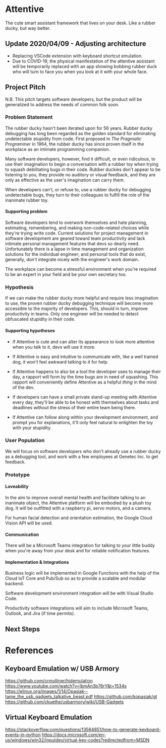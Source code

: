 # Attentive

The cute smart assistant framework that lives on your desk. Like a rubber ducky, but way better.

## Update 2020/04/09 - Adjusting architecture
- Replacing VSCode extension with keyboard shortcut emulation.
- Due to COVID-19, the physical manifestation of the attentive assistant will be temporarily replaced with an app showing bobbing rubber duck who will turn to face you when you look at it with your whole face.

## Project Pitch

N.B. This pitch targets software developers, but the product will be generalized to address the needs of common folk soon.

### Problem Statement

The rubber ducky hasn't been iterated upon for 56 years.
Rubber ducky debugging has long been regarded as the golden standard for eliminating undetectable stupidity from code.
First proposed in *The Pragmatic Programmer* in 1964, the rubber ducky has since proven itself in the workplace as an intimate programming companion.

Many software developers, however, find it difficult, or even ridiculous, to use their imagination to begin a conversation with a rubber toy when trying to squash debilitating bugs in their code.
Rubber duckies don't appear to be listening to you, they provide no auditory or visual feedback, and they are only as effective as the user's imagination can carry them.

When developers can't, or refuse to, use a rubber ducky for debugging undetectable bugs, they turn to their colleagues to fulfill the role of the inanimate rubber toy.

#### Supporting problem

Software developers tend to overwork themselves and hate planning, estimating, remembering, and making non-code-related choices while they're trying write code.
Current solutions for project management in software development are geared toward team productivity and lack intimate personal management features that devs so dearly need.
Unfortunately there is a lapse in time management and organization solutions for the individual engineer; and personal tools that do exist, generally, don't integrate nicely with the engineer's work domain.

The workplace can become a stressful environment when you're required to be an expert in your field and be your own secretary too.

### Hypothesis

If we can make the rubber ducky more helpful and require less imagination to use, the proven rubber ducky debugging technique will become more accessible to the majority of developers.
This, should in turn, improve productivity in teams. Only one engineer will be needed to detect obfuscated stupidity in their code.

#### Supporting hypotheses

- If Attentive is cute and can alter its appearance to look more attentive when you talk to it, devs will use it more.

- If Attentive is easy and intuitive to communicate with, like a well trained dog, it won't feel awkward talking to it for help.

- If Attentive happens to also be a tool the developer uses to manage their day, a rapport will form by the time bugs are in need of squashing. This rapport will conveniently define Attentive as a helpful *thing* in the mind of the dev.

- If developers can have a small private stand-up meeting with Attentive every day, they'll be able to be honest with themselves about tasks and deadlines without the stress of their entire team being there.

- If Attentive can follow along within your development environment, and prompt you for explanations, it'll only feel natural to enlighten the toy with your stupidity.

### User Population

We will focus on software developers who don't already use a rubber ducky as a debugging tool, and work with a few employees at Genetec Inc. to get feedback.

### Prototype

#### Loveability

In the aim to improve overall mental health and facilitate talking to an inanimate object, the Attentive platform will be embodied by a plush toy dog. It will be outfitted with a raspberry pi, servo motors, and a camera.

For human facial detection and orientation estimation, the Google Cloud Vision API will be used.

#### Communication

There will be a Microsoft Teams integration for talking to your little buddy when you're away from your desk and for reliable notification features.

#### Implementation & Integrations

Business logic will be implemented in Google Functions with the help of the Cloud IoT Core and Pub/Sub so as to provide a scalable and modular backend.

Software development environment integration will be with Visual Studio Code.

Productivity software integrations will aim to include Microsoft Teams, Outlook, and Jira (if time permits).

## Next Steps

# References

## Keyboard Emulation w/ USB Armory
https://github.com/crmulliner/hidemulation
https://www.youtube.com/watch?v=lbmAn3b76rY&t=1534s
https://elinux.org/images/1/14/Opasiak--tame_the_usb_gadgets_talkative_beast.pdf
https://github.com/kopasiak/gt
https://github.com/ckuethe/usbarmory/wiki/USB-Gadgets

## Virtual Keyboard Emulation
https://stackoverflow.com/questions/13564851/how-to-generate-keyboard-events-in-python
https://docs.microsoft.com/en-us/windows/win32/inputdev/virtual-key-codes?redirectedfrom=MSDN





<!-- Secretaries are specialists in managing an individual as part of a larger team and can offload plenty of work, but they're not available 24/7, won't normally tend to your mental health, and they're expensive.


- Rubber duckies are hard to talk to

Everyone has their reasons for diving into a project or codebase and only surfacing for food and coffee.
For me, it's to escape all my other responsibilities that I need to track.
Planning, estimating, remembering, and making choices are all things I'm horrible at. 
Thankfully humans have invented to-do lists and calendars. -->

<!-- Often during work, people are met with moments of uncertainty during which they distract themselves with something like a coffee or snack. Once back at their desks they're met with the same problem from which they originally got distracted. -->

<!-- Surgeons often have to look away for guidance to a navigation system outside
the sterile area in the operating room. This can be detrimental to the task at hand and lead
to errors or extra time in surgery. -->

<!-- ### Hypothesis: -->
<!-- Auditory displays use sound to give users information. We believe that we can
use sound cues to help guide a surgeon to a given target much more accurately and
quickly. -->

<!-- ### User population:  -->
<!-- We will focus on neurosurgeons, and work with a few surgeons at the
Montreal Neuro to get feedback. -->

<!-- ### Prototype: -->
<!-- As we will build on an existing open-source framework (IBIS), we believe, that
we should have no problem to develop a plug-in that allows for data sonification of distance
information to a target. We will interface the IBIS system with an external audio synthesizer,
and developed an IBIS audio plugin capable of transmitting open sound control (OSC)
messages from IBIS to the pure data audio programming environment. -->



<!--### Rubber Ducky Plugin --- for stupidity in code
"I'm running my code, but it keeps crashing when it tries to instantiate this here object. I'll go find my friend and explain to him every line of code until I realize the stupid mistake I made. I'll then proceed to thank him and tell him to get out of my cubicle so I can get back to work."

### Productivity Plugin --- for ADHD at work 
"I come in to work on Monday, and login to my computer. Presented with my desktop background and a few (okay, a lot of) icons, I hit WINDOWS + L and get a coffee. Maybe a coffee will help me decide what to start with today."

### Motivation Plugin --- for depression at home
"I wake up in the morning, but I really don't want to get out of bed. There are too many people I have to talk to. There's no point anyways, what difference will it make if I wake up today." -->


